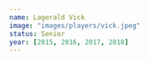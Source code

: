 ```yaml
---
name: Lagerald Vick
image: "images/players/vick.jpeg"
status: Senior
year: [2015, 2016, 2017, 2018]
---
```

